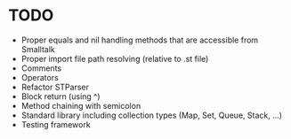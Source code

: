 # TODO

* Proper equals and nil handling methods that are accessible from Smalltalk
* Proper import file path resolving (relative to .st file)
* Comments
* Operators
* Refactor STParser
* Block return (using ^)
* Method chaining with semicolon
* Standard library including collection types (Map, Set, Queue, Stack, ...)
* Testing framework